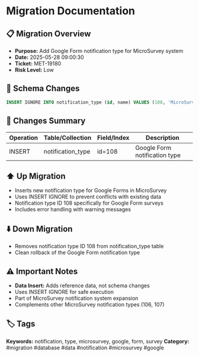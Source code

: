 # Migration Documentation

## 📋 Migration Overview
- **Purpose:** Add Google Form notification type for MicroSurvey system
- **Date:** 2025-05-28 09:00:30
- **Ticket:** MET-19180
- **Risk Level:** Low

## 🔧 Schema Changes
```sql
INSERT IGNORE INTO notification_type (id, name) VALUES (108, 'MicroSurvey: Google Form');
```

## 📝 Changes Summary
| Operation | Table/Collection | Field/Index | Description |
|-----------|-----------------|-------------|-------------|
| INSERT | notification_type | id=108 | Google Form notification type |

## ⬆️ Up Migration
- Inserts new notification type for Google Forms in MicroSurvey
- Uses INSERT IGNORE to prevent conflicts with existing data
- Notification type ID 108 specifically for Google Form surveys
- Includes error handling with warning messages

## ⬇️ Down Migration
- Removes notification type ID 108 from notification_type table
- Clean rollback of the Google Form notification type

## ⚠️ Important Notes
- **Data Insert:** Adds reference data, not schema changes
- Uses INSERT IGNORE for safe execution
- Part of MicroSurvey notification system expansion
- Complements other MicroSurvey notification types (106, 107)

## 🏷️ Tags
**Keywords:** notification, type, microsurvey, google, form, survey
**Category:** #migration #database #data #notification #microsurvey #google